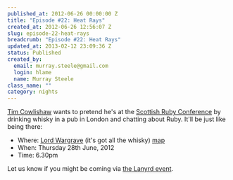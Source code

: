 ```yaml
--- 
published_at: 2012-06-26 00:00:00 Z
title: "Episode #22: Heat Rays"
created_at: 2012-06-26 12:56:07 Z
slug: episode-22-heat-rays
breadcrumb: "Episode #22: Heat Rays"
updated_at: 2013-02-12 23:09:36 Z
status: Published
created_by: 
  email: murray.steele@gmail.com
  login: hlame
  name: Murray Steele
class_name: ""
category: nights
---
```


[Tim Cowlishaw](http://twitter.com/mistertim/) wants to pretend he's at the [Scottish Ruby Conference](http://scottishrubyconference.com/) by drinking whisky in a pub in London and chatting about Ruby.  It'll be just like being there:

* Where: [Lord Wargrave](http://www.youngs.co.uk/pub-detail.asp?PubID=347) (it's got all the whisky) [map](https://maps.google.co.uk/maps?q=Lord+Wargrave+W1H+5HE&hl=en&hq=Lord+Wargrave+W1H+5HE&radius=15000&t=h&z=16&iwloc=A)
* When: Thursday 28th June, 2012
* Time: 6.30pm

Let us know if you might be coming via [the Lanyrd event](http://lanyrd.com/2012/lrug-nights-june/).
